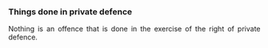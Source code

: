 ### Things done in private defence
<div style="text-align: justify">

Nothing is an offence that is done in the exercise of the right of private defence.

</div>
